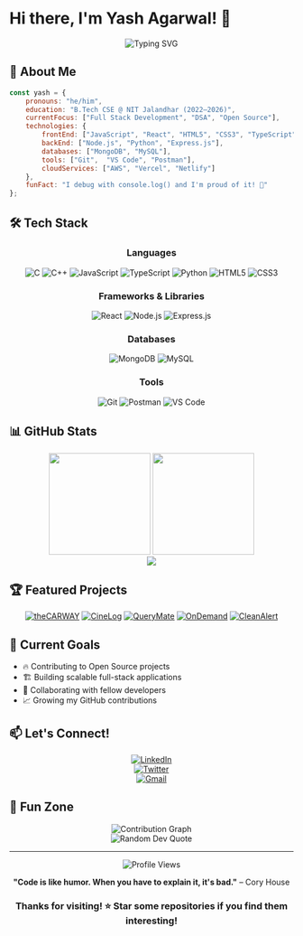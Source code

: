 # Hi there, I'm Yash Agarwal! 👋

<div align="center">
  <img src="https://readme-typing-svg.herokuapp.com?font=Fira+Code&weight=600&size=28&duration=4000&pause=1000&color=3B82F6&center=true&vCenter=true&multiline=true&width=600&height=100&lines=CSE+Student+%40+NIT+Jalandhar;Full+Stack+Developer;Always+Learning%2C+Always+Growing!" alt="Typing SVG" />
</div>

## 🚀 About Me

```javascript
const yash = {
    pronouns: "he/him",
    education: "B.Tech CSE @ NIT Jalandhar (2022–2026)",
    currentFocus: ["Full Stack Development", "DSA", "Open Source"],
    technologies: {
        frontEnd: ["JavaScript", "React", "HTML5", "CSS3", "TypeScript"],
        backEnd: ["Node.js", "Python", "Express.js"],
        databases: ["MongoDB", "MySQL"],
        tools: ["Git",  "VS Code", "Postman"],
        cloudServices: ["AWS", "Vercel", "Netlify"]
    },
    funFact: "I debug with console.log() and I'm proud of it! 🐛"
};
```

## 🛠️ Tech Stack

<div align="center">

### Languages  
![C](https://img.shields.io/badge/C-00599C?style=for-the-badge&logo=c&logoColor=white)
![C++](https://img.shields.io/badge/C++-00599C?style=for-the-badge&logo=c%2B%2B&logoColor=white)
![JavaScript](https://img.shields.io/badge/javascript-%23323330.svg?style=for-the-badge&logo=javascript&logoColor=%23F7DF1E)
![TypeScript](https://img.shields.io/badge/typescript-%23007ACC.svg?style=for-the-badge&logo=typescript&logoColor=white)
![Python](https://img.shields.io/badge/python-3670A0?style=for-the-badge&logo=python&logoColor=ffdd54)
![HTML5](https://img.shields.io/badge/html5-%23E34F26.svg?style=for-the-badge&logo=html5&logoColor=white)
![CSS3](https://img.shields.io/badge/css3-%231572B6.svg?style=for-the-badge&logo=css3&logoColor=white)

### Frameworks & Libraries  
![React](https://img.shields.io/badge/react-%2320232a.svg?style=for-the-badge&logo=react&logoColor=%2361DAFB)
![Node.js](https://img.shields.io/badge/node.js-6DA55F?style=for-the-badge&logo=node.js&logoColor=white)
![Express.js](https://img.shields.io/badge/express.js-%23404d59.svg?style=for-the-badge&logo=express&logoColor=%2361DAFB)

### Databases
![MongoDB](https://img.shields.io/badge/MongoDB-%234ea94b.svg?style=for-the-badge&logo=mongodb&logoColor=white)
![MySQL](https://img.shields.io/badge/mysql-%2300f.svg?style=for-the-badge&logo=mysql&logoColor=white)

### Tools  
![Git](https://img.shields.io/badge/git-%23F05033.svg?style=for-the-badge&logo=git&logoColor=white)
![Postman](https://img.shields.io/badge/Postman-FF6C37?style=for-the-badge&logo=postman&logoColor=white)
![VS Code](https://img.shields.io/badge/Visual%20Studio%20Code-0078d7.svg?style=for-the-badge&logo=visual-studio-code&logoColor=white)

</div>

## 📊 GitHub Stats

<div align="center">
  <img src="https://github-readme-stats.vercel.app/api?username=yashag24&theme=tokyonight&hide_border=true&include_all_commits=true&count_private=true" height="180"/>
  <img src="https://github-readme-streak-stats.herokuapp.com/?user=yashag24&theme=tokyonight&hide_border=true" height="180"/>
</div>

<div align="center">
  <img src="https://github-readme-stats.vercel.app/api/top-langs/?username=yashag24&theme=tokyonight&hide_border=true&include_all_commits=true&count_private=true&layout=compact" />
</div>

## 🏆 Featured Projects

<div align="center">

[![theCARWAY](https://github-readme-stats.vercel.app/api/pin/?username=yashag24&repo=theCARWAY&theme=tokyonight&hide_border=true)](https://github.com/yashag24/theCARWAY)
[![CineLog](https://github-readme-stats.vercel.app/api/pin/?username=yashag24&repo=CineLog&theme=tokyonight&hide_border=true)](https://github.com/yashag24/CineLog)
[![QueryMate](https://github-readme-stats.vercel.app/api/pin/?username=yashag24&repo=QueryMate&theme=tokyonight&hide_border=true)](https://github.com/yashag24/QueryMate)
[![OnDemand](https://github-readme-stats.vercel.app/api/pin/?username=yashag24&repo=OnDemand&theme=tokyonight&hide_border=true)](https://github.com/yashag24/OnDemand)
[![CleanAlert](https://github-readme-stats.vercel.app/api/pin/?username=yashag24&repo=CleanAlert&theme=tokyonight&hide_border=true)](https://github.com/yashag24/CleanAlert)

</div>

## 🎯 Current Goals

- 🔥 Contributing to Open Source projects  
- 🏗️ Building scalable full-stack applications  
- 🤝 Collaborating with fellow developers  
- 📈 Growing my GitHub contributions  

## 📫 Let's Connect!

<div align="center">

[![LinkedIn](https://img.shields.io/badge/LinkedIn-%230077B5.svg?style=for-the-badge&logo=linkedin&logoColor=white)](https://www.linkedin.com/in/yash-agarwal2403)  
[![Twitter](https://img.shields.io/badge/Twitter-%231DA1F2.svg?style=for-the-badge&logo=Twitter&logoColor=white)](https://twitter.com/yashaq_24)  
[![Gmail](https://img.shields.io/badge/Gmail-D14836?style=for-the-badge&logo=gmail&logoColor=white)](mailto:agarwaly976@gmail.com)  

</div>

## 🎨 Fun Zone

<div align="center">
  <img src="https://github-readme-activity-graph.vercel.app/graph?username=yashag24&theme=tokyo-night&hide_border=true&area=true" alt="Contribution Graph"/>
</div>

<div align="center">
  <img src="https://quotes-github-readme.vercel.app/api?type=horizontal&theme=tokyonight" alt="Random Dev Quote"/>
</div>

---

<div align="center">
  <img src="https://komarev.com/ghpvc/?username=yashag24&style=for-the-badge&color=blueviolet" alt="Profile Views"/>

  **"Code is like humor. When you have to explain it, it's bad."** – Cory House
</div>

<div align="center">

  ### Thanks for visiting! ⭐ Star some repositories if you find them interesting!

</div>
